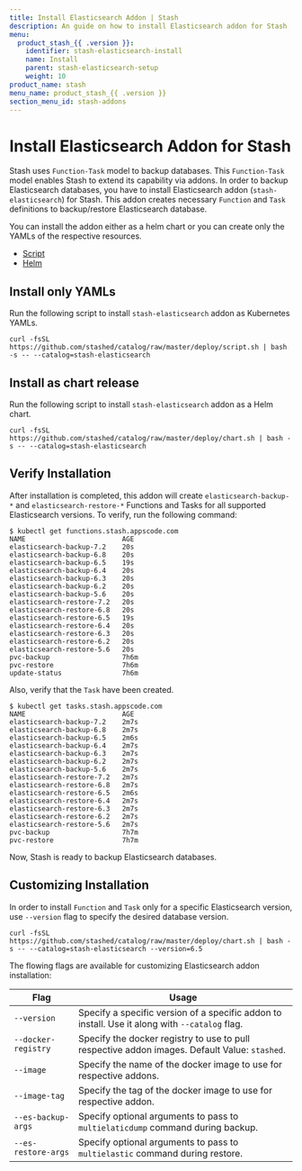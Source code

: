 ```yaml
---
title: Install Elasticsearch Addon | Stash
description: An guide on how to install Elasticsearch addon for Stash
menu:
  product_stash_{{ .version }}:
    identifier: stash-elasticsearch-install
    name: Install
    parent: stash-elasticsearch-setup
    weight: 10
product_name: stash
menu_name: product_stash_{{ .version }}
section_menu_id: stash-addons
---
```


# Install Elasticsearch Addon for Stash

Stash uses `Function-Task` model to backup databases. This `Function-Task` model enables Stash to extend its capability via addons. In order to backup Elasticsearch databases, you have to install Elasticsearch addon (`stash-elasticsearch`) for Stash. This addon creates necessary `Function` and `Task` definitions to backup/restore Elasticsearch database.

You can install the addon either as a helm chart or you can create only the YAMLs of the respective resources.

<ul class="nav nav-tabs" id="installerTab" role="tablist">
  <li class="nav-item">
    <a class="nav-link active" id="script-tab" data-toggle="tab" href="#script" role="tab" aria-controls="script" aria-selected="true">Script</a>
  </li>
  <li class="nav-item">
    <a class="nav-link" id="helm-tab" data-toggle="tab" href="#helm" role="tab" aria-controls="helm" aria-selected="false">Helm</a>
  </li>
</ul>
<div class="tab-content" id="installerTabContent">
  <div class="tab-pane fade show active" id="script" role="tabpanel" aria-labelledby="script-tab">

## Install only YAMLs

Run the following script to install `stash-elasticsearch` addon as Kubernetes YAMLs.

```console
curl -fsSL https://github.com/stashed/catalog/raw/master/deploy/script.sh | bash -s -- --catalog=stash-elasticsearch
```

</div>
<div class="tab-pane fade" id="helm" role="tabpanel" aria-labelledby="helm-tab">

## Install as chart release

Run the following script to install `stash-elasticsearch` addon as a Helm chart.

```console
curl -fsSL https://github.com/stashed/catalog/raw/master/deploy/chart.sh | bash -s -- --catalog=stash-elasticsearch
```

</div>
</div>

## Verify Installation

After installation is completed, this addon will create `elasticsearch-backup-*` and `elasticsearch-restore-*` Functions and Tasks for all supported Elasticsearch versions. To verify, run the following command:

```console
$ kubectl get functions.stash.appscode.com
NAME                        AGE
elasticsearch-backup-7.2    20s
elasticsearch-backup-6.8    20s
elasticsearch-backup-6.5    19s
elasticsearch-backup-6.4    20s
elasticsearch-backup-6.3    20s
elasticsearch-backup-6.2    20s
elasticsearch-backup-5.6    20s
elasticsearch-restore-7.2   20s
elasticsearch-restore-6.8   20s
elasticsearch-restore-6.5   19s
elasticsearch-restore-6.4   20s
elasticsearch-restore-6.3   20s
elasticsearch-restore-6.2   20s
elasticsearch-restore-5.6   20s
pvc-backup                  7h6m
pvc-restore                 7h6m
update-status               7h6m
```

Also, verify that the `Task` have been created.

```console
$ kubectl get tasks.stash.appscode.com
NAME                        AGE
elasticsearch-backup-7.2    2m7s
elasticsearch-backup-6.8    2m7s
elasticsearch-backup-6.5    2m6s
elasticsearch-backup-6.4    2m7s
elasticsearch-backup-6.3    2m7s
elasticsearch-backup-6.2    2m7s
elasticsearch-backup-5.6    2m7s
elasticsearch-restore-7.2   2m7s
elasticsearch-restore-6.8   2m7s
elasticsearch-restore-6.5   2m6s
elasticsearch-restore-6.4   2m7s
elasticsearch-restore-6.3   2m7s
elasticsearch-restore-6.2   2m7s
elasticsearch-restore-5.6   2m7s
pvc-backup                  7h7m
pvc-restore                 7h7m
```

Now, Stash is ready to backup Elasticsearch databases.

## Customizing Installation

In order to install `Function` and `Task` only for a specific Elasticsearch version, use `--version` flag to specify the desired database version.

```console
curl -fsSL https://github.com/stashed/catalog/raw/master/deploy/chart.sh | bash -s -- --catalog=stash-elasticsearch --version=6.5
```

The flowing flags are available for customizing Elasticsearch addon installation:

| Flag                | Usage                                                                                          |
| ------------------- | ---------------------------------------------------------------------------------------------- |
| `--version`         | Specify a specific version of a specific addon to install. Use it along with `--catalog` flag. |
| `--docker-registry` | Specify the docker registry to use to pull respective addon images. Default Value: `stashed`.  |
| `--image`           | Specify the name of the docker image to use for respective addons.                             |
| `--image-tag`       | Specify the tag of the docker image to use for respective addon.                               |
| `--es-backup-args`  | Specify optional arguments to pass to `multielaticdump` command during backup.                 |
| `--es-restore-args` | Specify optional arguments to pass to `multielastic` command during restore.                   |
